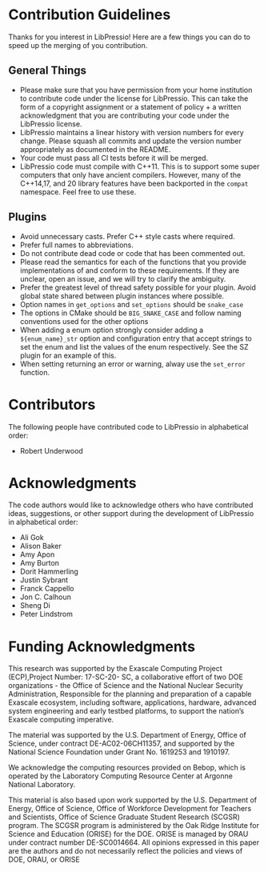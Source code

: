# Contribution Guidelines

Thanks for you interest in LibPressio!  Here are a few things you can do to speed up the merging of you contribution.

## General Things


+ Please make sure that you have permission from your home institution to
  contribute code under the license for LibPressio.  This can take the form of
  a copyright assignment or a statement of policy + a written acknowledgment
  that you are contributing your code under the LibPressio license.
+ LibPressio maintains a linear history with version numbers for every change.
  Please squash all commits and update the version number appropriately as
  documented in the README.
+ Your code must pass all CI tests before it will be merged.
+ LibPressio code must compile with C++11.  This is to support some super
  computers that only have ancient compilers.  However, many of the C++14,17,
  and 20 library features have been backported in the `compat` namespace.  Feel
  free to use these.

## Plugins

+ Avoid unnecessary casts.  Prefer C++ style casts where required.
+ Prefer full names to abbreviations.
+ Do not contribute dead code or code that has been commented out.
+ Please read the semantics for each of the functions that you provide
  implementations of and conform to these requirements.  If they are unclear,
  open an issue, and we will try to clarify the ambiguity.
+ Prefer the greatest level of thread safety possible for your plugin.  Avoid
  global state shared between plugin instances where possible.
+ Option names in `get_options` and `set_options` should be `snake_case`
+ The options in CMake should be `BIG_SNAKE_CASE` and follow naming conventions
  used for the other options
+ When adding a enum option strongly consider adding a `${enum_name}_str`
  option and configuration entry that accept strings to set the enum and list
  the values of the enum respectively.  See the SZ plugin for an example of
  this.
+ When setting returning an error or warning, alway use the `set_error`
  function.

# Contributors

The following people have contributed code to LibPressio in alphabetical order:

+ Robert Underwood

# Acknowledgments

The code authors would like to acknowledge others who have contributed ideas,
suggestions, or other support during the development of LibPressio in
alphabetical order:

+ Ali Gok
+ Alison Baker
+ Amy Apon
+ Amy Burton
+ Dorit Hammerling
+ Justin Sybrant
+ Franck Cappello
+ Jon C. Calhoun
+ Sheng Di
+ Peter Lindstrom

# Funding Acknowledgments

This research was supported by the Exascale Computing Project (ECP),Project
Number: 17-SC-20- SC, a collaborative effort of two DOE organizations - the
Office of Science and the National Nuclear Security Administration, Responsible
for the planning and preparation of a capable Exascale ecosystem, including
software, applications, hardware, advanced system engineering and early testbed
platforms, to support the nation’s Exascale computing imperative.

The material was supported by the U.S. Department of Energy, Office of Science,
under contract DE-AC02-06CH11357, and supported by the National Science
Foundation under Grant No. 1619253 and 1910197.

We acknowledge the computing resources provided on Bebop, which is operated by
the Laboratory Computing Resource Center at Argonne National Laboratory.

This material is also based upon work supported by the U.S. Department of
Energy, Office of Science, Office of Workforce Development for Teachers and
Scientists, Office of Science Graduate Student Research (SCGSR) program. The
SCGSR program is administered by the Oak Ridge Institute for Science and
Education (ORISE) for the DOE. ORISE is managed by ORAU under contract number
DE-SC0014664. All opinions expressed in this paper are the authors and do not
necessarily reflect the policies and views of DOE, ORAU, or ORISE

